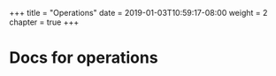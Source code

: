 +++
title = "Operations"
date = 2019-01-03T10:59:17-08:00
weight = 2
chapter = true
+++
# Docs for operations 